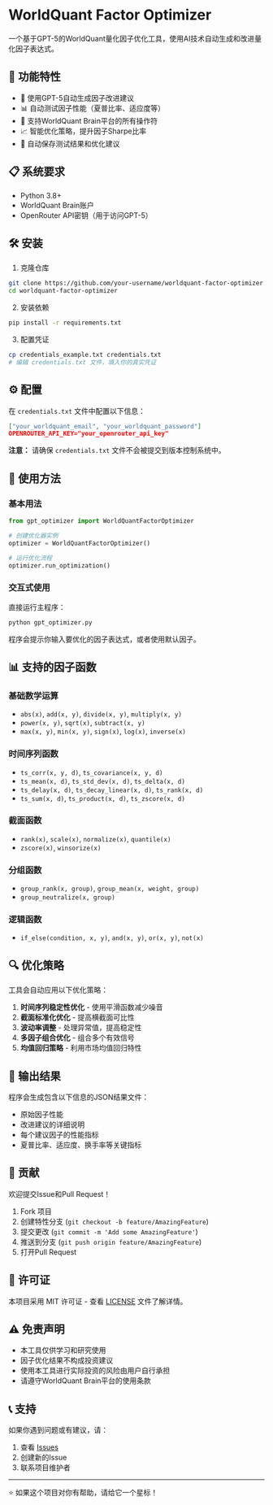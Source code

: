 # WorldQuant Factor Optimizer

一个基于GPT-5的WorldQuant量化因子优化工具，使用AI技术自动生成和改进量化因子表达式。

## 🚀 功能特性

- 🤖 使用GPT-5自动生成因子改进建议
- 📊 自动测试因子性能（夏普比率、适应度等）
- 🔧 支持WorldQuant Brain平台的所有操作符
- 📈 智能优化策略，提升因子Sharpe比率
- 💾 自动保存测试结果和优化建议

## 📋 系统要求

- Python 3.8+
- WorldQuant Brain账户
- OpenRouter API密钥（用于访问GPT-5）

## 🛠️ 安装

1. 克隆仓库
```bash
git clone https://github.com/your-username/worldquant-factor-optimizer.git
cd worldquant-factor-optimizer
```

2. 安装依赖
```bash
pip install -r requirements.txt
```

3. 配置凭证
```bash
cp credentials_example.txt credentials.txt
# 编辑 credentials.txt 文件，填入你的真实凭证
```

## ⚙️ 配置

在 `credentials.txt` 文件中配置以下信息：

```json
["your_worldquant_email", "your_worldquant_password"]
OPENROUTER_API_KEY="your_openrouter_api_key"
```

**注意：** 请确保 `credentials.txt` 文件不会被提交到版本控制系统中。

## 🎯 使用方法

### 基本用法

```python
from gpt_optimizer import WorldQuantFactorOptimizer

# 创建优化器实例
optimizer = WorldQuantFactorOptimizer()

# 运行优化流程
optimizer.run_optimization()
```

### 交互式使用

直接运行主程序：

```bash
python gpt_optimizer.py
```

程序会提示你输入要优化的因子表达式，或者使用默认因子。

## 📊 支持的因子函数

### 基础数学运算
- `abs(x)`, `add(x, y)`, `divide(x, y)`, `multiply(x, y)`
- `power(x, y)`, `sqrt(x)`, `subtract(x, y)`
- `max(x, y)`, `min(x, y)`, `sign(x)`, `log(x)`, `inverse(x)`

### 时间序列函数
- `ts_corr(x, y, d)`, `ts_covariance(x, y, d)`
- `ts_mean(x, d)`, `ts_std_dev(x, d)`, `ts_delta(x, d)`
- `ts_delay(x, d)`, `ts_decay_linear(x, d)`, `ts_rank(x, d)`
- `ts_sum(x, d)`, `ts_product(x, d)`, `ts_zscore(x, d)`

### 截面函数
- `rank(x)`, `scale(x)`, `normalize(x)`, `quantile(x)`
- `zscore(x)`, `winsorize(x)`

### 分组函数
- `group_rank(x, group)`, `group_mean(x, weight, group)`
- `group_neutralize(x, group)`

### 逻辑函数
- `if_else(condition, x, y)`, `and(x, y)`, `or(x, y)`, `not(x)`

## 🔍 优化策略

工具会自动应用以下优化策略：

1. **时间序列稳定性优化** - 使用平滑函数减少噪音
2. **截面标准化优化** - 提高横截面可比性
3. **波动率调整** - 处理异常值，提高稳定性
4. **多因子组合优化** - 组合多个有效信号
5. **均值回归策略** - 利用市场均值回归特性

## 📁 输出结果

程序会生成包含以下信息的JSON结果文件：

- 原始因子性能
- 改进建议的详细说明
- 每个建议因子的性能指标
- 夏普比率、适应度、换手率等关键指标

## 🤝 贡献

欢迎提交Issue和Pull Request！

1. Fork 项目
2. 创建特性分支 (`git checkout -b feature/AmazingFeature`)
3. 提交更改 (`git commit -m 'Add some AmazingFeature'`)
4. 推送到分支 (`git push origin feature/AmazingFeature`)
5. 打开Pull Request

## 📄 许可证

本项目采用 MIT 许可证 - 查看 [LICENSE](LICENSE) 文件了解详情。

## ⚠️ 免责声明

- 本工具仅供学习和研究使用
- 因子优化结果不构成投资建议
- 使用本工具进行实际投资的风险由用户自行承担
- 请遵守WorldQuant Brain平台的使用条款

## 📞 支持

如果你遇到问题或有建议，请：

1. 查看 [Issues](https://github.com/your-username/worldquant-factor-optimizer/issues)
2. 创建新的Issue
3. 联系项目维护者

---

⭐ 如果这个项目对你有帮助，请给它一个星标！
